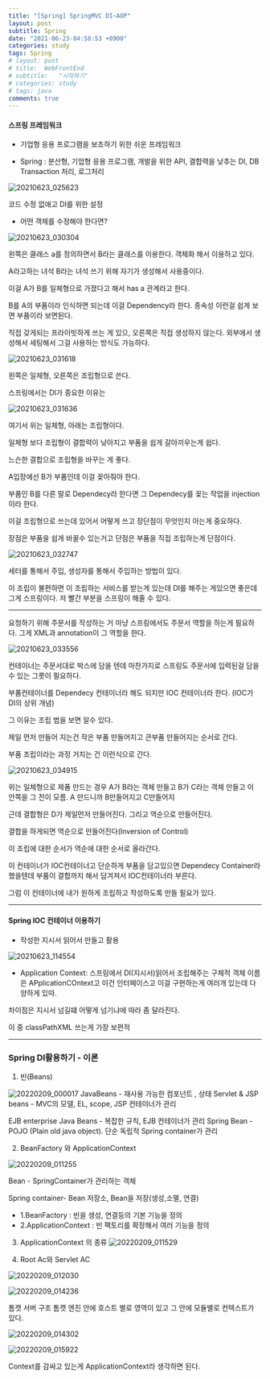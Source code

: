 ```yaml
---
title: "[Spring] SpringMVC DI~AOP"
layout: post
subtitle: Spring
date: "2021-06-23-04:58:53 +0900"
categories: study
tags: Spring
# layout: post
# title:  WebFrontEnd
# subtitle:   "시작하기"
# categories: study
# tags: java
comments: true
---
```



#### 스프링 프레임워크

- 기업형 응용 프로그램을 보조하기 위한 쉬운 프레임워크

- Spring : 분산형, 기업형 응용 프로그램,
개발을 위한 API, 결합력을 낮추는 DI, DB Transaction 처리, 로그처리

![20210623_025623](/assets/20210623_025623.png)

코드 수정 없애고 DI를 위한 설정

- 어떤 객체를 수정해야 한다면?

![20210623_030304](/assets/20210623_030304.png)



왼쪽은 클래스 a를 정의하면서 B라는 클래스를 이용한다.
객체화 해서 이용하고 있다.

A라고하는 녀석 B라는 녀석 쓰기 위해 자기가 생성해서 사용중이다.

이걸 A가 B를 일체형으로 가졌다고 해서 has a 관계라고 한다.

B를 A의 부품이라 인식하면 되는데 이걸 Dependency라 한다. 종속성 이런걸 쉽게 보면 부품이라 보면된다.

직접 갖게되는 프라이빗하게 쓰는 게 있으, 오른쪽은 직접 생성하지 않는다.
외부에서 생성해서 세팅해서 그걸 사용하는 방식도 가능하다.


![20210623_031618](/assets/20210623_031618.png)

왼쪽은 일체형, 오른쪽은 조립형으로 쓴다.

스프링에서는 DI가 중요한 이유는


![20210623_031636](/assets/20210623_031636.png)

여기서 위는 일체형, 아래는 조립형이다.

일체형 보다 조립형이 결합력이 낮아지고 부품을 쉽게 갈아끼우는게 쉽다.

느슨한 결합으로 조립형을 바꾸는 게 좋다.

A입장에선 B가 부품인데 이걸 꽂아줘야 한다.

부품인 B를 다른 말로 Dependecy라 한다면 그 Dependecy를 꽂는 작업을 injection이라 한다.

이걸 조립형으로 쓰는데 있어서 어떻게 쓰고 장단점이 무엇인지 아는게 중요하다.

장점은 부품을 쉽게 바꿀수 있는거고 단점은 부품을 직접 조립하는게 단점이다.

![20210623_032747](/assets/20210623_032747.png)

세터를 통해서 주입, 생성자를 통해서 주입하는 방법이 있다.

이 조립이 불편하면 이 조립하는 서비스를 받는게 있는데 DI를 해주는 게있으면 좋은데 그게 스프링이다. 저 빨간 부분을 스프링이 해줄 수 있다.

-------


요청하기 위해 주문서를 작성하는 거 마냥 스프링에서도 주문서 역할을 하는게 필요하다. 그게 XML과 annotation이 그 역할을 한다.

![20210623_033556](/assets/20210623_033556.png)

컨테이너는 주문서대로 박스에 담을 텐데 마찬가지로 스프링도 주문서에 입력된걸 담을 수 있는 그릇이 필요하다.

부품컨테이너를
Dependecy 컨테이너라 해도 되지만 IOC 컨테이너라 한다.
(IOC가 DI의 상위 개념)

그 이유는 조립 법을 보면 알수 있다.

제일 먼저 만들어 지는건 작은 부품 만들어지고 큰부품 만들어지는 순서로 간다.

부품 조립이라는 과정 거치는 건
이런식으로 간다.

![20210623_034915](/assets/20210623_034915.png)

위는 일체형으로 제품 만드는 경우 A가 B라는 객체 만들고 B가 C라는 객체 만들고 이 안쪽을 그 전이 모름. A 만드니까 B만들어지고 C만들어지

근데 결합형은 D가 제일먼저 만들어진다. 그리고 역순으로 만들어진다.

결합을 하게되면 역순으로 만들어진다(Inversion of Control)

이 조립에 대한 순서가 역순에 대한 순서로 올라간다.

이 컨테이너가 IOC컨테이너고 단순하게 부품을 담고있으면 Dependecy Container라 했을텐데 부품이 결합까지 해서 담겨져서 IOC컨테이너라 부른다.

그럼 이 컨테이너에 내가 원하게 조립하고 작성하도록 만들 필요가 있다.


-----------


#### Spring IOC 컨테이너 이용하기

- 작성한 지시서 읽어서 만들고 활용


![20210623_114554](/assets/20210623_114554.png)

- Application Context:
스프링에서 DI(지시서)읽어서 조립해주는 구체적 객체 이름은 APplicationCOntext고 이건 인터페이스고 이걸 구현하는게 여러개 있는데 다양하게 있따.

차이점은 지시서 넘길떄 어떻게 넘기냐에 따라 좀 달라진다.

이 중 classPathXML 쓰는게 가장 보편적


--------

### Spring DI활용하기 - 이론

1. 빈(Beans)


![20220209_000017](/assets/20220209_000017_7gcfn6nxs.png)
JavaBeans - 재사용 가능한 컴포넌트 , 상태
Servlet & JSP beans - MVC의 모델, EL, scope, JSP 컨테이너가 관리

EJB enterprise Java Beans - 복잡한 규칙, EJB 컨테이너가 관리
Spring Bean - POJO (Plain old java object). 단순 독립적 Spring container가 관리

2. BeanFactory 와 ApplicationContext

![20220209_011255](/assets/20220209_011255.png)


Bean -  SpringContainer가 관리하는 객체

Spring container- Bean 저장소, Bean을 저장(생성,소멸, 연결)
- 1.BeanFactory  : 빈을 생성, 연결등의 기본 기능을 정의
- 2.ApplicationContext : 빈 팩토리를 확장해서 여러 기능을 정의

3. ApplicationContext 의 종류
![20220209_011529](/assets/20220209_011529.png)

4. Root Ac와 Servlet AC

![20220209_012030](/assets/20220209_012030.png)

![20220209_014236](/assets/20220209_014236.png)

톰캣 서버 구조
톰캣 엔진 안에 호스트 별로 영역이 있고 그 안에 모듈별로 컨텍스트가 있다.


![20220209_014302](/assets/20220209_014302.png)

![20220209_015922](/assets/20220209_015922.png)

Context를 감싸고 있는게 ApplicationContext라 생각하면 된다.
